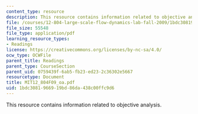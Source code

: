 ```yaml
---
content_type: resource
description: This resource contains information related to objective analysis.
file: /courses/12-804-large-scale-flow-dynamics-lab-fall-2009/1bdc3081966919bd86da438c00ffc9d6_MIT12_804F09_oa.pdf
file_size: 55548
file_type: application/pdf
learning_resource_types:
- Readings
license: https://creativecommons.org/licenses/by-nc-sa/4.0/
ocw_type: OCWFile
parent_title: Readings
parent_type: CourseSection
parent_uid: 0759439f-6ab5-fb23-ed23-2c36302e5667
resourcetype: Document
title: MIT12_804F09_oa.pdf
uid: 1bdc3081-9669-19bd-86da-438c00ffc9d6
---
```

This resource contains information related to objective analysis.